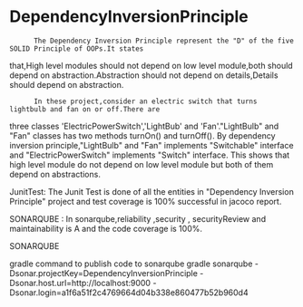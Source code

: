 # DependencyInversionPrinciple
         
          The Dependency Inversion Principle represent the "D" of the five SOLID Principle of OOPs.It states 
 that,High level modules should not depend on low level module,both should depend on abstraction.Abstraction 
 should not depend on details,Details should depend on abstraction. 

          In these project,consider an electric switch that turns lightbulb and fan on or off.There are 
three classes 'ElectricPowerSwitch','LightBub' and 'Fan'."LightBulb" and "Fan" classes has two methods
 turnOn() and turnOff(). 
         By dependency inversion principle,"LightBulb" and "Fan" implements "Switchable" interface and 
"ElectricPowerSwitch" implements "Switch" interface. 
          This shows that high level module do not depend on low level module but both of them depend on 
          abstractions.

 JunitTest:
       The  Junit Test is done of all the entities in  "Dependency Inversion Principle" project and test coverage 
is 100% successful in jacoco report.

       
  SONARQUBE :
          In sonarqube,reliability ,security , securityReview and maintainability is A and 
the code coverage is 100%. 
       
  SONARQUBE 
  
  gradle command to publish code to sonarqube
    gradle sonarqube
       -Dsonar.projectKey=DependencyInversionPrinciple
       -Dsonar.host.url=http://localhost:9000
       -Dsonar.login=a1f6a51f2c4769664d04b338e860477b52b960d4